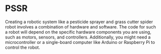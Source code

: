 # PSSR
Creating a robotic system like a pesticide sprayer and grass cutter spider robot involves a combination of hardware and software.  The code for such a robot will depend on the specific hardware components you are using, such as motors, sensors, and controllers. Additionally, you might need a microcontroller or a single-board computer like Arduino or Raspberry Pi to control the robot.

